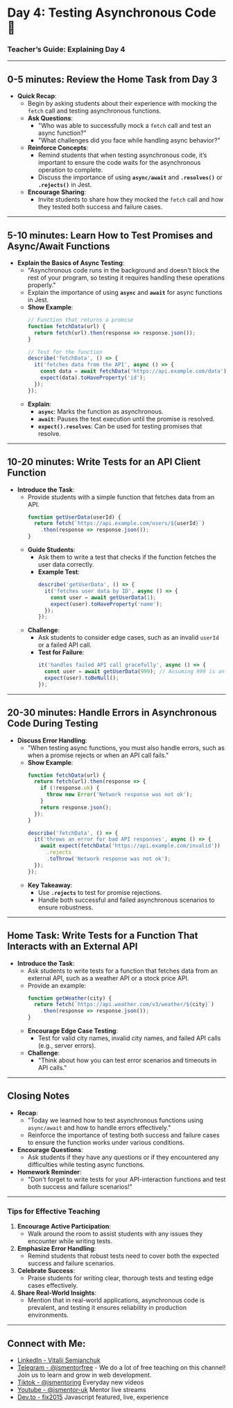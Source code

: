 # Day 4: Testing Asynchronous Code 🧪

### Teacher’s Guide: Explaining Day 4

---

## 0-5 minutes: Review the Home Task from Day 3
- **Quick Recap**:
  - Begin by asking students about their experience with mocking the `fetch` call and testing asynchronous functions.
  - **Ask Questions**:
    - "Who was able to successfully mock a `fetch` call and test an async function?"
    - "What challenges did you face while handling async behavior?"
  - **Reinforce Concepts**:
    - Remind students that when testing asynchronous code, it’s important to ensure the code waits for the asynchronous operation to complete.
    - Discuss the importance of using **`async/await`** and **`.resolves()`** or **`.rejects()`** in Jest.
  - **Encourage Sharing**:
    - Invite students to share how they mocked the `fetch` call and how they tested both success and failure cases.

---

## 5-10 minutes: Learn How to Test Promises and Async/Await Functions
- **Explain the Basics of Async Testing**:
  - "Asynchronous code runs in the background and doesn't block the rest of your program, so testing it requires handling these operations properly."
  - Explain the importance of using **`async`** and **`await`** for async functions in Jest.
  - **Show Example**:
    ```javascript
    // Function that returns a promise
    function fetchData(url) {
      return fetch(url).then(response => response.json());
    }

    // Test for the function
    describe('fetchData', () => {
      it('fetches data from the API', async () => {
        const data = await fetchData('https://api.example.com/data');
        expect(data).toHaveProperty('id');
      });
    });
    ```
  - **Explain**:
    - **`async`**: Marks the function as asynchronous.
    - **`await`**: Pauses the test execution until the promise is resolved.
    - **`expect().resolves`**: Can be used for testing promises that resolve.

---

## 10-20 minutes: Write Tests for an API Client Function
- **Introduce the Task**:
  - Provide students with a simple function that fetches data from an API.
    ```javascript
    function getUserData(userId) {
      return fetch(`https://api.example.com/users/${userId}`)
        .then(response => response.json());
    }
    ```
  - **Guide Students**:
    - Ask them to write a test that checks if the function fetches the user data correctly.
    - **Example Test**:
      ```javascript
      describe('getUserData', () => {
        it('fetches user data by ID', async () => {
          const user = await getUserData(1);
          expect(user).toHaveProperty('name');
        });
      });
      ```
  - **Challenge**:
    - Ask students to consider edge cases, such as an invalid `userId` or a failed API call.
    - **Test for Failure**:
      ```javascript
      it('handles failed API call gracefully', async () => {
        const user = await getUserData(999); // Assuming 999 is an invalid ID
        expect(user).toBeNull();
      });
      ```

---

## 20-30 minutes: Handle Errors in Asynchronous Code During Testing
- **Discuss Error Handling**:
  - "When testing async functions, you must also handle errors, such as when a promise rejects or when an API call fails."
  - **Show Example**:
    ```javascript
    function fetchData(url) {
      return fetch(url).then(response => {
        if (!response.ok) {
          throw new Error('Network response was not ok');
        }
        return response.json();
      });
    }

    describe('fetchData', () => {
      it('throws an error for bad API responses', async () => {
        await expect(fetchData('https://api.example.com/invalid'))
          .rejects
          .toThrow('Network response was not ok');
      });
    });
    ```
  - **Key Takeaway**:
    - Use **`.rejects`** to test for promise rejections.
    - Handle both successful and failed asynchronous scenarios to ensure robustness.

---

## Home Task: Write Tests for a Function That Interacts with an External API
- **Introduce the Task**:
  - Ask students to write tests for a function that fetches data from an external API, such as a weather API or a stock price API.
  - Provide an example:
    ```javascript
    function getWeather(city) {
      return fetch(`https://api.weather.com/v3/weather/${city}`)
        .then(response => response.json());
    }
    ```
  - **Encourage Edge Case Testing**:
    - Test for valid city names, invalid city names, and failed API calls (e.g., server errors).
  - **Challenge**:
    - "Think about how you can test error scenarios and timeouts in API calls."

---

## Closing Notes
- **Recap**:
  - "Today we learned how to test asynchronous functions using `async/await` and how to handle errors effectively."
  - Reinforce the importance of testing both success and failure cases to ensure the function works under various conditions.
- **Encourage Questions**:
  - Ask students if they have any questions or if they encountered any difficulties while testing async functions.
- **Homework Reminder**:
  - "Don't forget to write tests for your API-interaction functions and test both success and failure scenarios!"

---

### Tips for Effective Teaching
1. **Encourage Active Participation**:
   - Walk around the room to assist students with any issues they encounter while writing tests.
2. **Emphasize Error Handling**:
   - Remind students that robust tests need to cover both the expected success and failure scenarios.
3. **Celebrate Success**:
   - Praise students for writing clear, thorough tests and testing edge cases effectively.
4. **Share Real-World Insights**:
   - Mention that in real-world applications, asynchronous code is prevalent, and testing it ensures reliability in production environments.

---

## Connect with Me:
- [LinkedIn - Vitalii Semianchuk](https://www.linkedin.com/in/vitalii-semianchuk-9812a786/)  
- [Telegram - @jsmentorfree](https://t.me/jsmentorfree) - We do a lot of free teaching on this channel! Join us to learn and grow in web development.  
- [Tiktok - @jsmentoring](https://www.tiktok.com/@jsmentoring) Everyday new videos  
- [Youtube - @jsmentor-uk](https://www.youtube.com/@jsmentor-uk) Mentor live streams  
- [Dev.to - fix2015](https://dev.to/fix2015) Javascript featured, live, experience  
